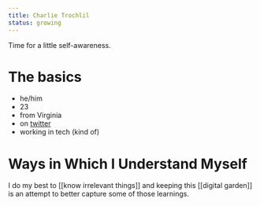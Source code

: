 ```yaml
---
title: Charlie Trochlil
status: growing
---
```


Time for a little self-awareness.

# The basics

- he/him
- 23
- from Virginia
- on [twitter](https://twitter.com/rhymeswithvocal/)
- working in tech (kind of)

# Ways in Which I Understand Myself

I do my best to [[know irrelevant things]] and keeping this [[digital garden]] is an attempt to better capture some of those learnings.
